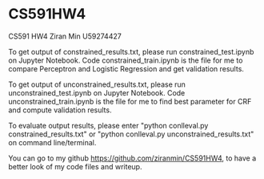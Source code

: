 # CS591HW4

CS591 HW4
Ziran Min
U59274427

To get output of constrained_results.txt, please run constrained_test.ipynb on Jupyter Notebook. Code constrained_train.ipynb is the file for me to compare Perceptron and Logistic Regression and get validation results.

To get output of unconstrained_results.txt, please run unconstrained_test.ipynb on Jupyter Notebook. Code unconstrained_train.ipynb is the file for me to find best parameter for CRF and compute validation results.

To evaluate output results, please enter "python conlleval.py constrained_results.txt" or "python conlleval.py unconstrained_results.txt" on command line/terminal.

You can go to my github https://github.com/ziranmin/CS591HW4, to have a better look of my code files and writeup.
